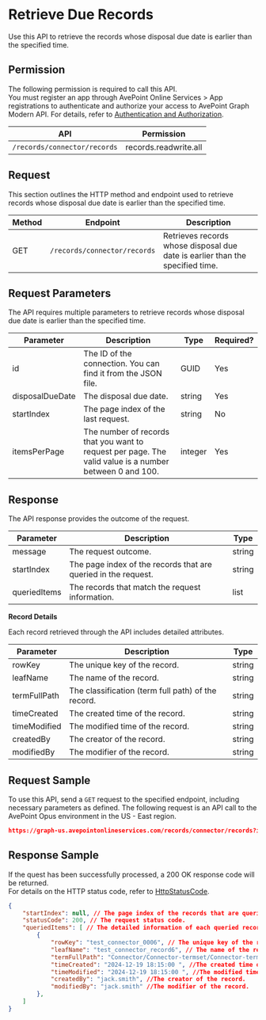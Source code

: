 # Retrieve Due Records  

Use this API to retrieve the records whose disposal due date is earlier than the specified time.

## Permission

The following permission is required to call this API.  
You must register an app through AvePoint Online Services > App registrations to authenticate and authorize your access to AvePoint Graph Modern API. For details, refer to [Authentication and Authorization](https://learn.avepoint.com/docs/Use-AvePoint-Graph-Modern-API.html#authentication-and-authorization).

| API    | Permission  |
|-------------------|---------------------|
| `/records/connector/records` |  records.readwrite.all |

## Request

This section outlines the HTTP method and endpoint used to retrieve records whose disposal due date is earlier than the specified time.  

| Method | Endpoint | Description |
| --- | --- | --- |
| GET | `/records/connector/records` | Retrieves records whose disposal due date is earlier than the specified time. |

## Request Parameters

The API requires multiple parameters to retrieve records whose disposal due date is earlier than the specified time.  

|Parameter|Description| Type|Required?|
|---|---|---|---|
|id|The ID of the connection. You can find it from the JSON file.|GUID|Yes|
|disposalDueDate|The disposal due date.|string|Yes|
|startIndex|The page index of the last request.|string|No|
|itemsPerPage|The number of records that you want to request per page. The valid value is a number between 0 and 100.|integer|Yes|

## Response

The API response provides the outcome of the request.

| Parameter |Description |Type | 
|-----------|-------------|-----|
| message     | The request outcome.      | string    | 
| startIndex |The page index of the records that are queried in the request. | string  |
| queriedItems  |The records that match the request information. | list  | 

**Record Details**

Each record retrieved through the API includes detailed attributes. 

| Parameter   |Description        | Type   | 
|--------------------|---------------------|--------|
|rowKey|The unique key of the record.|string|Yes|
|leafName|The name of the record.|string|Yes|
|termFullPath|The classification (term full path) of the record.|string|No|
|timeCreated| The created time of the record.|string |Yes|  
|timeModified|The modified time of the record.|string|Yes|
|createdBy|The creator of the record.|string|Yes|
|modifiedBy|The modifier of the record.|string|Yes|

## Request Sample

To use this API, send a `GET` request to the specified endpoint, including necessary parameters as defined. The following request is an API call to the AvePoint Opus environment in the US - East region.

```json
https://graph-us.avepointonlineservices.com/records/connector/records?id=63acafab-b2b8-4b44-8ddb-7a47672c2393&disposalDueDate=2024-12-20T11:13:00&startIndex=&itemsPerpage=10
```

## Response Sample

If the quest has been successfully processed, a 200 OK response code will be returned.  
For details on the HTTP status code, refer to [HttpStatusCode](https://learn.avepoint.com/docs/Use-AvePoint-Graph-Modern-API.html#http-status-code).  

```json
{
    "startIndex": null, // The page index of the records that are queried in the request.
    "statusCode": 200, // The request status code.
    "queriedItems": [ // The detailed information of each queried record.
        {
            "rowKey": "test_connector_0006", // The unique key of the record.
            "leafName": "test_connector_record6", // The name of the record.
            "termFullPath": "Connector/Connector-termset/Connector-term", //The classification (term full path) of the record.
            "timeCreated": "2024-12-19 18:15:00 ", //The created time of the record.
            "timeModified": "2024-12-19 18:15:00 ", //The modified time of the record.
            "createdBy": "jack.smith", //The creator of the record.
            "modifiedBy": "jack.smith" //The modifier of the record.
        },
    ]
}
```
